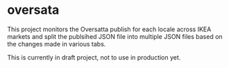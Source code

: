 # oversata

This project monitors the Oversatta publish for each locale across IKEA markets and split the publsihed JSON file into multiple JSON files based on the changes made in various tabs.

This is currently in draft project, not to use in production yet.
